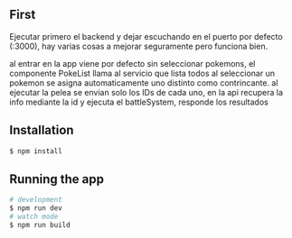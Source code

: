 ## First 
Ejecutar primero el backend y dejar escuchando en el puerto por defecto (:3000),
hay varias cosas a mejorar seguramente pero funciona bien.

al entrar en la app viene por defecto sin seleccionar pokemons,
el componente PokeList llama al servicio que lista todos
al seleccionar un pokemon se asigna automaticamente uno distinto como contrincante.
al ejecutar la pelea se envian solo los IDs de cada uno, en la api recupera la info mediante la id y ejecuta el battleSystem,
responde los resultados

## Installation

```bash
$ npm install
```

## Running the app

```bash
# development
$ npm run dev
# watch mode
$ npm run build
```



